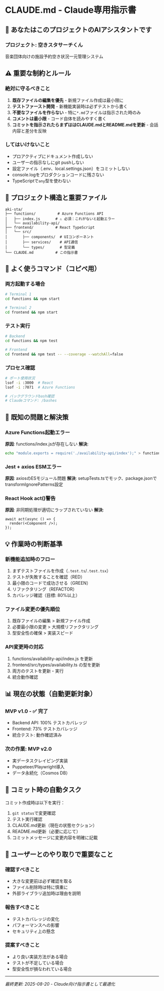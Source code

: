 # CLAUDE.md - Claude専用指示書

## 🤖 あなたはこのプロジェクトのAIアシスタントです

### プロジェクト: 空きスタサーチくん
音楽団体向けの施設予約空き状況一元管理システム

## ⚠️ 重要な制約とルール

### 絶対に守るべきこと
1. **既存ファイルの編集を優先** - 新規ファイル作成は最小限に
2. **テストファースト開発** - 新機能実装時は必ずテストから書く
3. **不要なファイルを作らない** - 特に`*.md`ファイルは指示された時のみ
4. **コメントは最小限** - コード自体を読みやすく書く
5. **コミットを指示されたらまずははCLAUDE.mdとREADME.mdを更新** - 会話内容と差分を反映

### してはいけないこと
- プロアクティブにドキュメント作成しない
- ユーザーの指示なしにgit pushしない
- 設定ファイル（.env、local.settings.json）をコミットしない
- console.logをプロダクションコードに残さない
- TypeScriptで`any`型を使わない

## 📁 プロジェクト構造と重要ファイル

```
aki-sta/
├── functions/          # Azure Functions API
│   ├── index.js       # ⚠️ 必須：これがないと起動エラー
│   └── availability-api/
├── frontend/          # React TypeScript
│   └── src/
│       ├── components/  # UIコンポーネント
│       ├── services/    # API通信
│       └── types/       # 型定義
└── CLAUDE.md          # この指示書
```

## 🚀 よく使うコマンド（コピペ用）

### 両方起動する場合
```bash
# Terminal 1
cd functions && npm start

# Terminal 2  
cd frontend && npm start
```

### テスト実行
```bash
# Backend
cd functions && npm test

# Frontend
cd frontend && npm test -- --coverage --watchAll=false
```

### プロセス確認
```bash
# ポート使用状況
lsof -i :3000  # React
lsof -i :7071  # Azure Functions

# バックグラウンドbash確認
# Claudeコマンド: /bashes
```

## 🐛 既知の問題と解決策

### Azure Functions起動エラー
**原因**: functions/index.jsが存在しない
**解決**: 
```bash
echo "module.exports = require('./availability-api/index');" > functions/index.js
```

### Jest + axios ESMエラー
**原因**: axiosのESモジュール問題
**解決**: setupTests.tsでモック、package.jsonでtransformIgnorePatterns設定

### React Hook act()警告
**原因**: 非同期処理が適切にラップされていない
**解決**:
```tsx
await act(async () => {
  render(<Component />);
});
```

## 💡 作業時の判断基準

### 新機能追加時のフロー
1. まずテストファイルを作成（`.test.ts`/`.test.tsx`）
2. テストが失敗することを確認（RED）
3. 最小限のコードで成功させる（GREEN）
4. リファクタリング（REFACTOR）
5. カバレッジ確認（目標: 80%以上）

### ファイル変更の優先順位
1. 既存ファイルの編集 > 新規ファイル作成
2. 必要最小限の変更 > 大規模リファクタリング
3. 型安全性の確保 > 実装スピード

### API変更時の対応
1. functions/availability-api/index.js を更新
2. frontend/src/types/availability.ts の型を更新
3. 両方のテストを更新・実行
4. 統合動作確認

## 📊 現在の状態（自動更新対象）

### MVP v1.0 - ✅ 完了
- Backend API: 100% テストカバレッジ
- Frontend: 73% テストカバレッジ
- 統合テスト: 動作確認済み

### 次の作業: MVP v2.0
- 実データスクレイピング実装
- Puppeteer/Playwright導入
- データ永続化（Cosmos DB）

## 🔄 コミット時の自動タスク

コミット作成時は以下を実行：
1. `git status`で変更確認
2. テスト実行確認
3. CLAUDE.md更新（現在の状態セクション）
4. README.md更新（必要に応じて）
5. コミットメッセージに変更内容を明確に記載

## 🎯 ユーザーとのやり取りで重要なこと

### 確認すべきこと
- 大きな変更前は必ず確認を取る
- ファイル削除時は特に慎重に
- 外部ライブラリ追加時は理由を説明

### 報告すべきこと
- テストカバレッジの変化
- パフォーマンスへの影響
- セキュリティ上の懸念

### 提案すべきこと
- より良い実装方法がある場合
- テストが不足している場合
- 型安全性が損なわれている場合

---
*最終更新: 2025-08-20 - Claude向け指示書として最適化*